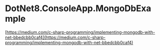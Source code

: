 # DotNet8.ConsoleApp.MongoDbExample

[https://medium.com/c-sharp-programming/implementing-mongodb-with-net-bbedcbb0caf4](https://medium.com/c-sharp-programming/implementing-mongodb-with-net-bbedcbb0caf4)
